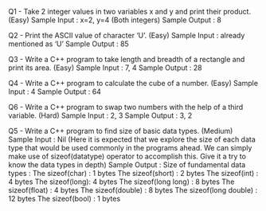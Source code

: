 Q1 - Take 2 integer values in two variables x and y and print their product. (Easy)
Sample Input : x=2, y=4 (Both integers)
Sample Output : 8

Q2 - Print the ASCII value of character ‘U’. (Easy)
Sample Input : already mentioned as ‘U’
Sample Output : 85

Q3 - Write a C++ program to take length and breadth of a rectangle and print its area. (Easy)
Sample Input : 7, 4
Sample Output : 28

Q4 - Write a C++ program to calculate the cube of a number. (Easy)
Sample Input : 4
Sample Output : 64

Q6 - Write a C++ program to swap two numbers with the help of a third variable. (Hard)
Sample Input : 2, 3
Sample Output : 3, 2

Q5 - Write a C++ program to find size of basic data types. (Medium)
Sample Input : Nil (Here it is expected that we explore the size of each data type that would be
used commonly in the programs ahead. We can simply make use of sizeof(datatype) operator
to accomplish this. Give it a try to know the data types in depth)
Sample Output :
Size of fundamental data types :
The sizeof(char) : 1 bytes
The sizeof(short) : 2 bytes
The sizeof(int) : 4 bytes
The sizeof(long): 4 bytes
The sizeof(long long) : 8 bytes
The sizeof(float) : 4 bytes
The sizeof(double) : 8 bytes
The sizeof(long double) : 12 bytes
The sizeof(bool) : 1 bytes